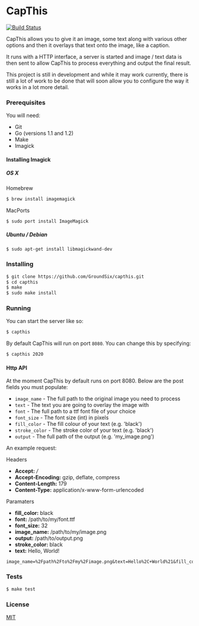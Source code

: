 CapThis
=======

[![Build Status](https://travis-ci.org/GroundSix/capthis.svg?branch=master)](https://travis-ci.org/GroundSix/capthis)

CapThis allows you to give it an image, some text along with
various other options and then it overlays that text onto
the image, like a caption.

It runs with a HTTP interface, a server is started and
image / text data is then sent to allow CapThis to
process everything and output the final result.

This project is still in development and while it may
work currently, there is still a lot of work to be done
that will soon allow you to configure the way it works
in a lot more detail.

### Prerequisites

You will need:

  - Git
  - Go (versions 1.1 and 1.2)
  - Make
  - Imagick

#### Installing Imagick

##### OS X

Homebrew

```bash
$ brew install imagemagick
```

MacPorts

```bash
$ sudo port install ImageMagick
```

##### Ubuntu / Debian

```bash
$ sudo apt-get install libmagickwand-dev
```

### Installing

```bash
$ git clone https://github.com/GroundSix/capthis.git
$ cd capthis
$ make
$ sudo make install
```

### Running

You can start the server like so:

```bash
$ capthis
```

By default CapThis will run on port `8080`. You can change this by specifying:

```bash
$ capthis 2020
```

#### Http API

At the moment CapThis by default runs on port 8080.
Below are the post fields you must populate:

  - `image_name` - The full path to the original image you need to process
  - `text` - The text you are going to overlay the image with
  - `font` - The full path to a ttf font file of your choice
  - `font_size` - The font size (int) in pixels
  - `fill_color` - The fill colour of your text (e.g. 'black')
  - `stroke_color` - The stroke color of your text (e.g. 'black')
  - `output` - The full path of the output (e.g. 'my_image.png')

An example request:

Headers

  - **Accept:** */*
  - **Accept-Encoding:** gzip, deflate, compress
  - **Content-Length:** 179
  - **Content-Type:** application/x-www-form-urlencoded

Paramaters

  - **fill_color:** black
  - **font:** /path/to/my/font.ttf
  - **font_size:** 32
  - **image_name:** /path/to/my/image.png
  - **output:** /path/to/output.png
  - **stroke_color:** black
  - **text:** Hello, World!

```
image_name=%2Fpath%2Fto%2Fmy%2Fimage.png&text=Hello%2C+World%21&fill_color=black&font_size=32&font=%2Fpath%2Fto%2Fmy%2Ffont.ttf&output=%2Fpath%2Fto%2Foutput.png&stroke_color=black
```

### Tests

```bash
$ make test
```

### License

[MIT](https://github.com/GroundSix/capthis/blob/master/LICENSE)